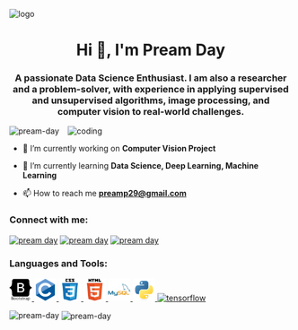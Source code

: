 ![logo](https://github.com/Pream-Day/Pream-Day./blob/main/Blue%20Geometric%20Technology%20LinkedIn%20Banner.png)
<h1 align="center">Hi 👋, I'm Pream Day</h1>
<h3 align="center">A passionate Data Science Enthusiast. I am also a researcher and a problem-solver, with experience in applying supervised and unsupervised algorithms, image processing, and computer vision to real-world challenges.</h3>

<img align="right" alt="coding" width="400" src= https://i.pinimg.com/originals/54/e3/7d/54e37d8074ebcde1d96c77d7b2a7f310.gif>

<p align="left"> <img src="https://komarev.com/ghpvc/?username=pream-day&label=Profile%20views&color=0e75b6&style=flat" alt="pream-day" /> </p>

- 🔭 I’m currently working on **Computer Vision Project**

- 🌱 I’m currently learning **Data Science, Deep Learning, Machine Learning**

- 📫 How to reach me **preamp29@gmail.com**

<h3 align="left">Connect with me:</h3>
<p align="left">
<a href="https://linkedin.com/in/pream day" target="blank"><img align="center" src="https://raw.githubusercontent.com/rahuldkjain/github-profile-readme-generator/master/src/images/icons/Social/linked-in-alt.svg" alt="pream day" height="30" width="40" /></a>
<a href="https://kaggle.com/pream day" target="blank"><img align="center" src="https://raw.githubusercontent.com/rahuldkjain/github-profile-readme-generator/master/src/images/icons/Social/kaggle.svg" alt="pream day" height="30" width="40" /></a>
<a href="https://www.hackerrank.com/pream day" target="blank"><img align="center" src="https://raw.githubusercontent.com/rahuldkjain/github-profile-readme-generator/master/src/images/icons/Social/hackerrank.svg" alt="pream day" height="30" width="40" /></a>
</p>

<h3 align="left">Languages and Tools:</h3>
<p align="left"> <a href="https://getbootstrap.com" target="_blank" rel="noreferrer"> <img src="https://raw.githubusercontent.com/devicons/devicon/master/icons/bootstrap/bootstrap-plain-wordmark.svg" alt="bootstrap" width="40" height="40"/> </a> <a href="https://www.cprogramming.com/" target="_blank" rel="noreferrer"> <img src="https://raw.githubusercontent.com/devicons/devicon/master/icons/c/c-original.svg" alt="c" width="40" height="40"/> </a> <a href="https://www.w3schools.com/css/" target="_blank" rel="noreferrer"> <img src="https://raw.githubusercontent.com/devicons/devicon/master/icons/css3/css3-original-wordmark.svg" alt="css3" width="40" height="40"/> </a> <a href="https://www.w3.org/html/" target="_blank" rel="noreferrer"> <img src="https://raw.githubusercontent.com/devicons/devicon/master/icons/html5/html5-original-wordmark.svg" alt="html5" width="40" height="40"/> </a> <a href="https://www.mysql.com/" target="_blank" rel="noreferrer"> <img src="https://raw.githubusercontent.com/devicons/devicon/master/icons/mysql/mysql-original-wordmark.svg" alt="mysql" width="40" height="40"/> </a> <a href="https://www.python.org" target="_blank" rel="noreferrer"> <img src="https://raw.githubusercontent.com/devicons/devicon/master/icons/python/python-original.svg" alt="python" width="40" height="40"/> </a> <a href="https://www.tensorflow.org" target="_blank" rel="noreferrer"> <img src="https://www.vectorlogo.zone/logos/tensorflow/tensorflow-icon.svg" alt="tensorflow" width="40" height="40"/> </a> </p>

<p><img align="left" src="https://github-readme-stats.vercel.app/api/top-langs?username=pream-day&show_icons=true&locale=en&layout=compact" alt="pream-day" /></p>

<p>&nbsp;<img align="center" src="https://github-readme-stats.vercel.app/api?username=pream-day&show_icons=true&locale=en" alt="pream-day" /></p>
